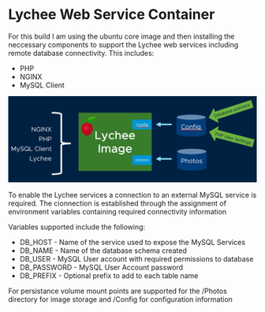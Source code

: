 # Lychee Web Service Container

For this build I am using the ubuntu core image and then installing the neccessary components to support the Lychee web services including remote database connectivity. This includes:

* PHP
* NGINX
* MySQL Client


![Lychee Kubernetes Manifests](/images/lychee-web-image.gif)

To enable the Lychee services a connection to an external MySQL service is required. The cionnection is established through the assignment of environment variables containing required connectivity information

Variables supported include the following:

* DB_HOST - Name of the service used to expose the MySQL Services
* DB_NAME - Name of the database schema created
* DB_USER - MySQL User account with required permissions to database 
* DB_PASSWORD - MySQL User Account password 
* DB_PREFIX - Optional prefix to add to each table name

For persistance volume mount points are supported for the /Photos directory for image storage and /Config for configuration information


